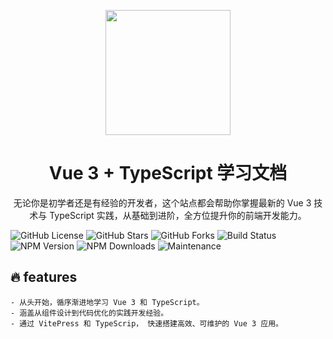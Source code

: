 <P align="center">
<img src="https://mxy-u.oss-cn-nanjing.aliyuncs.com/Vue%203%20Deep%20Dive%20with%20Evan%20You.png" style="width:200px;" />

</P>
<h1 align="center">Vue 3 + TypeScript 学习文档</h1>
<p align="center">
无论你是初学者还是有经验的开发者，这个站点都会帮助你掌握最新的 Vue 3 技术与 TypeScript 实践，从基础到进阶，全方位提升你的前端开发能力。
</p>
<p>

![GitHub License](https://img.shields.io/github/license/mxysun/vue3-ts-docs)
![GitHub Stars](https://img.shields.io/github/stars/mxysun/vue3-ts-docs)
![GitHub Forks](https://img.shields.io/github/forks/mxysun/vue3-ts-docs)
![Build Status](https://img.shields.io/github/workflow/status/mxysun/vue3-ts-docs/CI)
![NPM Version](https://img.shields.io/npm/v/vue)
![NPM Downloads](https://img.shields.io/npm/dw/vue)
![Maintenance](https://img.shields.io/maintenance/yes/2024)

</p>

## 🔥 features
    - 从头开始，循序渐进地学习 Vue 3 和 TypeScript。
    - 涵盖从组件设计到代码优化的实践开发经验。
    - 通过 VitePress 和 TypeScrip， 快速搭建高效、可维护的 Vue 3 应用。